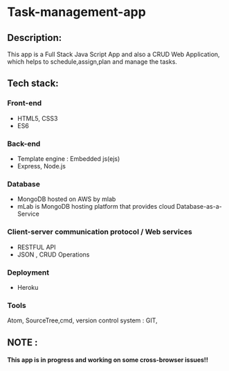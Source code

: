 # Task-management-app
## Description:

This app is a Full Stack Java Script App and also a CRUD Web Application, which helps to schedule,assign,plan and manage the tasks.

## Tech stack:

### Front-end
* HTML5, CSS3
* ES6

### Back-end
* Template engine : Embedded js(ejs)
* Express, Node.js

### Database
* MongoDB hosted on AWS by mlab
* mLab is MongoDB hosting platform that provides cloud Database-as-a-Service

### Client-server communication protocol / Web services
* RESTFUL API
* JSON , CRUD Operations

### Deployment
* Heroku

### Tools
Atom, SourceTree,cmd, version control system : GIT, 

## NOTE :
#### This app is in progress and working on some cross-browser issues!!

